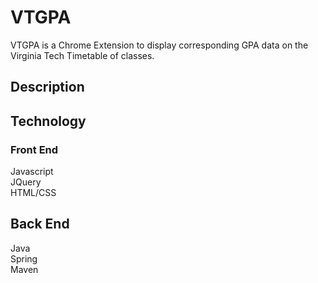 # VTGPA
VTGPA is a Chrome Extension to display corresponding GPA data on the Virginia Tech Timetable of classes.
## Description

## Technology
### Front End
Javascript  
JQuery  
HTML/CSS
## Back End
Java  
Spring  
Maven

 

